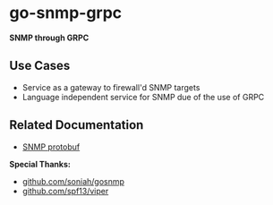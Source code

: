 # go-snmp-grpc

__SNMP through GRPC__

## Use Cases
* Service as a gateway to firewall'd SNMP targets
* Language independent service for SNMP due of the use of GRPC

## Related Documentation
* [SNMP protobuf](https://github.com/thebinary/go-snmp-grpc/blob/master/protobuf/README.md)

__Special Thanks:__
- [github.com/soniah/gosnmp](https://github.com/soniah/gosnmp)
- [github.com/spf13/viper](https://github.com/spf13/viper)
